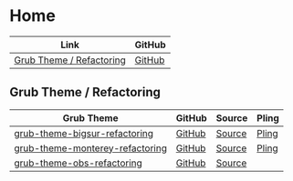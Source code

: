

# Home

| Link | GitHub |
| ---- | ------ |
| [Grub Theme / Refactoring](https://samwhelp.github.io/grub-theme-refactoring/) | [GitHub](https://github.com/samwhelp/grub-theme-refactoring) |




## Grub Theme / Refactoring

| Grub Theme | GitHub | Source | Pling |
| ---------- | ------ | ------ | ----- |
| [grub-theme-bigsur-refactoring](https://samwhelp.github.io/grub-theme-bigsur-refactoring/) | [GitHub](https://github.com/samwhelp/grub-theme-bigsur-refactoring) | [Source](https://github.com/Teraskull/bigsur-grub2-theme) | [Pling](https://www.pling.com/p/1443844/) |
| [grub-theme-monterey-refactoring](https://samwhelp.github.io/grub-theme-monterey-refactoring/) | [GitHub](https://github.com/samwhelp/grub-theme-monterey-refactoring) | [Source](https://github.com/sandesh236/monterey-grub-theme) | [Pling](https://www.pling.com/p/1577873/) |
| [grub-theme-obs-refactoring](https://samwhelp.github.io/grub-theme-obs-refactoring/) | [GitHub](https://github.com/samwhelp/grub-theme-obs-refactoring) | [Source](https://github.com/obster-y/grub-theme-obs) |  |

